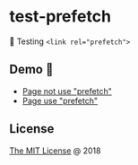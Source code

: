 # test-prefetch

:ledger: Testing `<link rel="prefetch">`

## Demo 🎉

* [Page not use "prefetch"](https://piecioshka.github.io/test-prefetch/src/)
* [Page use "prefetch"](https://piecioshka.github.io/test-prefetch/src/prefetch.html)

## License

[The MIT License](http://piecioshka.mit-license.org) @ 2018
